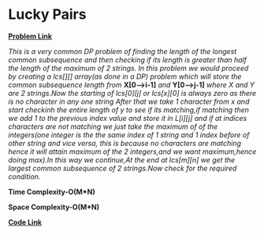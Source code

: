 # Lucky Pairs
[**Problem Link**](https://github.com/dscnsec/DSC-NSEC-Algorithms/blob/master/7.%20Dynamic%20Programming/lucky_pairs/lucky_pairs.md)

*This is a very common DP problem of finding the length of the longest common subsequence and then checking if its length is greater than half the length of the maximum of 2 strings.*
*In this problem we would proceed by creating a lcs[][] array(as done in a DP) problem which will store the common subsequence length from*
**X[0-->i-1]** 
*and* 
**Y[0-->j-1]**
*where X and Y are 2 strings.Now the starting of lcs[0][j] or lcs[x][0] is always zero as there is no character in any one string*
*After that we take 1 character from x and start checkinh the entire length of y to see if its matching,if matching then we add 1 to* 
*the previous index value and store it in L[i][j] and if at indices characters are not matching we just take the maximum of*
*of the integers(one integer is the the same index of 1 string and 1 index before of other string and vice versa, this is because no characters*
*are matching hence it will attain maximum of the 2 integers,and we want maximum,hence doing max).In this way we continue,At the* 
*end at lcs[m][n] we get the largest common subsequence of 2 strings.Now check for the required condition.*

**Time Complexity-O(M*N)**

**Space Complexity-O(M*N)**

[**Code Link**](https://github.com/dscnsec/DSC-NSEC-Algorithms/blob/master/7.%20Dynamic%20Programming/lucky_pairs/LuckyPairsArnab.java)

